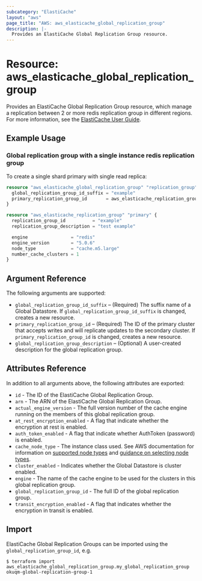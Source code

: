```yaml
---
subcategory: "ElastiCache"
layout: "aws"
page_title: "AWS: aws_elasticache_global_replication_group"
description: |-
  Provides an ElastiCache Global Replication Group resource.
---
```


# Resource: aws_elasticache_global_replication_group

Provides an ElastiCache Global Replication Group resource, which manage a replication between 2 or more redis replication group in different regions. For more information, see the [ElastiCache User Guide](https://docs.aws.amazon.com/AmazonElastiCache/latest/red-ug/Redis-Global-Datastore.html).

## Example Usage

### Global replication group with a single instance redis replication group

To create a single shard primary with single read replica:

```terraform
resource "aws_elasticache_global_replication_group" "replication_group" {
  global_replication_group_id_suffix = "example"
  primary_replication_group_id       = aws_elasticache_replication_group.primary.id
}

resource "aws_elasticache_replication_group" "primary" {
  replication_group_id          = "example"
  replication_group_description = "test example"

  engine                = "redis"
  engine_version        = "5.0.6"
  node_type             = "cache.m5.large"
  number_cache_clusters = 1
}
```

## Argument Reference

The following arguments are supported:

* `global_replication_group_id_suffix` – (Required) The suffix name of a Global Datastore. If `global_replication_group_id_suffix` is changed, creates a new resource.
* `primary_replication_group_id` – (Required) The ID of the primary cluster that accepts writes and will replicate updates to the secondary cluster. If `primary_replication_group_id` is changed, creates a new resource.
* `global_replication_group_description` – (Optional) A user-created description for the global replication group.

## Attributes Reference

In addition to all arguments above, the following attributes are exported:

* `id` - The ID of the ElastiCache Global Replication Group.
* `arn` - The ARN of the ElastiCache Global Replication Group.
* `actual_engine_version` - The full version number of the cache engine running on the members of this global replication group.
* `at_rest_encryption_enabled` - A flag that indicate whether the encryption at rest is enabled.
* `auth_token_enabled` - A flag that indicate whether AuthToken (password) is enabled.
* `cache_node_type` - The instance class used. See AWS documentation for information on [supported node types](https://docs.aws.amazon.com/AmazonElastiCache/latest/red-ug/CacheNodes.SupportedTypes.html) and [guidance on selecting node types](https://docs.aws.amazon.com/AmazonElastiCache/latest/red-ug/nodes-select-size.html).
* `cluster_enabled` - Indicates whether the Global Datastore is cluster enabled.
* `engine` - The name of the cache engine to be used for the clusters in this global replication group.
* `global_replication_group_id` - The full ID of the global replication group.
* `transit_encryption_enabled` - A flag that indicates whether the encryption in transit is enabled.

## Import

ElastiCache Global Replication Groups can be imported using the `global_replication_group_id`, e.g.

```
$ terraform import aws_elasticache_global_replication_group.my_global_replication_group okuqm-global-replication-group-1
```
